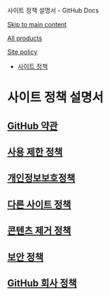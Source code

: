 사이트 정책 설명서 - GitHub Docs

[Skip to main content](#main-content)

[All products](/ko)

[Site policy](/site-policy)

* [사이트 정책](/ko/site-policy)

사이트 정책 설명서
==========

[GitHub 약관](/ko/site-policy/github-terms)
----------

[사용 제한 정책](/ko/site-policy/acceptable-use-policies)
----------

[개인정보보호정책](/ko/site-policy/privacy-policies)
----------

[다른 사이트 정책](/ko/site-policy/other-site-policies)
----------

[콘텐츠 제거 정책](/ko/site-policy/content-removal-policies)
----------

[보안 정책](/ko/site-policy/security-policies)
----------

[GitHub 회사 정책](/ko/site-policy/github-company-policies)
----------
